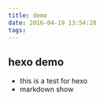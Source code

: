 ```yaml
---
title: demo
date: 2016-04-19 13:54:28
tags:
---
```


## hexo demo

- this is a test for hexo
- markdown show
